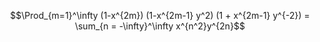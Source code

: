 $$\Prod_{m=1}^\infty (1-x^{2m}) (1-x^{2m-1} y^2) (1 + x^{2m-1} y^{-2}) = \sum_{n = -\infty}^\infty x^{n^2}y^{2n}$$
